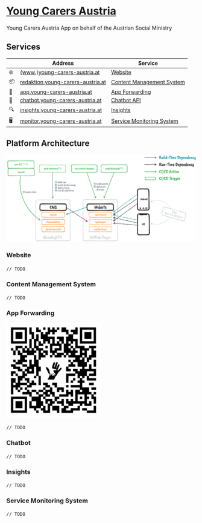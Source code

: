 # [Young Carers Austria](https://www.sozialministerium.at/youngcarers)

Young Carers Austria App on behalf of the Austrian Social Ministry

## Services

&nbsp; | Address | Service
---|---|---
🌐 | [(www.)young-carers-austria.at](https://www.young-carers-austria.at) | [Website](#website)
📦 | [redaktion.young-carers-austria.at](https://redaktion.young-carers-austria.at) | [Content Management System](#content-management-system)
📱 | [app.young-carers-austria.at](https://app.young-carers-austria.at) | [App Forwarding](#app-forwarding)
💬 | [chatbot.young-carers-austria.at](https://chatbot.young-carers-austria.at) | [Chatbot API](#chatbot)
🔍 | [insights.young-carers-austria.at](https://insights.young-carers-austria.at) | [Insights](#insights)
🖥️ | [monitor.young-carers-austria.at](https://monitor.young-carers-austria.at) | [Service Monitoring System](#service-monitoring-system)

## Platform Architecture

![Young Carers Austria Architecture Diagram](./yc%20app%20architecture.png)

### Website

`// TODO`

### Content Management System

`// TODO`

### App Forwarding

<img src="./app-qr.svg" alt="https://app.young-carers-austria.at" title="Young Carers Austria App QR Code" style="max-width: 250px;">

`// TODO`

### Chatbot

`// TODO`

### Insights

`// TODO`

### Service Monitoring System

`// TODO`
